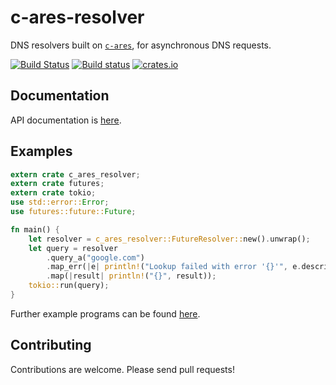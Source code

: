 # c-ares-resolver #

DNS resolvers built on [`c-ares`](https://github.com/dimbleby/rust-c-ares/), for asynchronous DNS requests.

[![Build Status](https://travis-ci.org/dimbleby/c-ares-resolver.svg?branch=master)](https://travis-ci.org/dimbleby/c-ares-resolver)
[![Build status](https://ci.appveyor.com/api/projects/status/m9o3f4u6wuofq8k9/branch/master?svg=true)](https://ci.appveyor.com/project/dimbleby/c-ares-resolver/branch/master)
[![crates.io](https://meritbadge.herokuapp.com/c-ares-resolver)](https://crates.io/crates/c-ares-resolver)

## Documentation ##

API documentation is [here](https://docs.rs/c-ares-resolver).

## Examples ##

```rust
extern crate c_ares_resolver;
extern crate futures;
extern crate tokio;
use std::error::Error;
use futures::future::Future;

fn main() {
    let resolver = c_ares_resolver::FutureResolver::new().unwrap();
    let query = resolver
        .query_a("google.com")
        .map_err(|e| println!("Lookup failed with error '{}'", e.description()))
        .map(|result| println!("{}", result));
    tokio::run(query);
}
```

Further example programs can be found [here](https://github.com/dimbleby/c-ares-resolver/tree/master/examples).

## Contributing ##

Contributions are welcome.  Please send pull requests!
